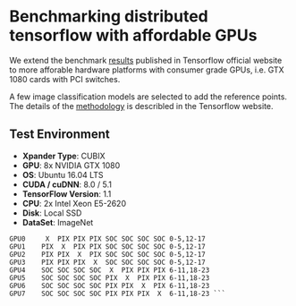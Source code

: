 # Benchmarking distributed tensorflow with affordable GPUs
We extend the benchmark [results](https://www.tensorflow.org/performance/benchmarks) published in Tensorflow official website to more afforable hardware platforms with consumer grade GPUs, i.e. GTX 1080 cards with PCI switches.  

A few image classification models are selected to add the reference points. The details of the [methodology](https://www.tensorflow.org/performance/benchmarks#methodology) is describled in the Tensorflow website.

## Test Environment
* **Xpander Type**: CUBIX
* **GPU**: 8x NVIDIA GTX 1080
* **OS**: Ubuntu 16.04 LTS
* **CUDA / cuDNN**: 8.0 / 5.1
* **TensorFlow Version**: 1.1
* **CPU**: 2x Intel Xeon E5-2620
* **Disk**: Local SSD
* **DataSet**: ImageNet

```	    GPU0 GPU1	GPU2	GPU3	GPU4	GPU5	GPU6	GPU7	CPU Affinity
GPU0	 X 	PIX	PIX	PIX	SOC	SOC	SOC	SOC	0-5,12-17
GPU1	PIX	 X 	PIX	PIX	SOC	SOC	SOC	SOC	0-5,12-17
GPU2	PIX	PIX	 X 	PIX	SOC	SOC	SOC	SOC	0-5,12-17
GPU3	PIX	PIX	PIX	 X 	SOC	SOC	SOC	SOC	0-5,12-17
GPU4	SOC	SOC	SOC	SOC	 X 	PIX	PIX	PIX	6-11,18-23
GPU5	SOC	SOC	SOC	SOC	PIX	 X 	PIX	PIX	6-11,18-23
GPU6	SOC	SOC	SOC	SOC	PIX	PIX	 X 	PIX	6-11,18-23
GPU7	SOC	SOC	SOC	SOC	PIX	PIX	PIX	 X 	6-11,18-23 ```
